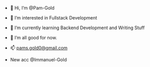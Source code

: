 - 👋 Hi, I’m @Pam-Gold

- 👀 I’m interested in Fullstack Development

- 🌱 I’m currently learning Backend Development and Writing Stuff

- 💞️ I’m  all good for now.
  
- 📫 pams.gold0@gmail.com

- New acc @Immanuel-Gold

<!---
Pam-Gold/Pam-Gold is a ✨ special ✨ repository because its `README.md` (this file) appears on your GitHub profile.
You can click the Preview link to take a look at your changes.
--->
